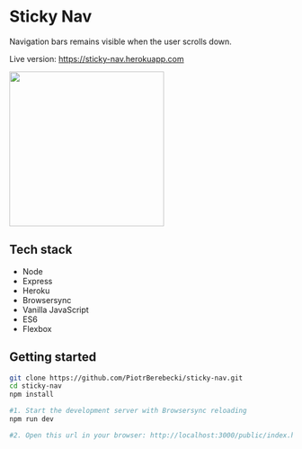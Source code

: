 # Sticky Nav

Navigation bars remains visible when the user scrolls down.

Live version: https://sticky-nav.herokuapp.com

<img src="./src/graphics/screencast.gif" width="275px" height="auto">

## Tech stack
* Node
* Express
* Heroku
* Browsersync
* Vanilla JavaScript
* ES6
* Flexbox

## Getting started

```sh
git clone https://github.com/PiotrBerebecki/sticky-nav.git
cd sticky-nav
npm install

#1. Start the development server with Browsersync reloading
npm run dev

#2. Open this url in your browser: http://localhost:3000/public/index.html
```
